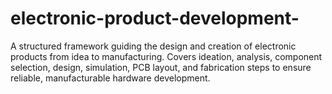 # electronic-product-development-
A structured framework guiding the design and creation of electronic products from idea to manufacturing. Covers ideation, analysis, component selection, design, simulation, PCB layout, and fabrication steps to ensure reliable, manufacturable hardware development.
